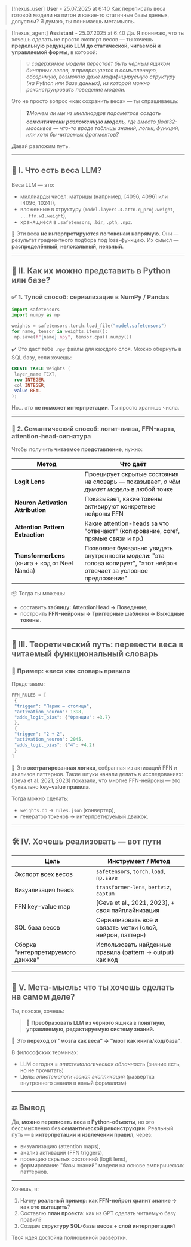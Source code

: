 >[!nexus_user] **User** - 25.07.2025 at 6:40
> Как переписать веса готовой модели на питон и какие-то статичные базы данных, допустим? Я думаю, ты понимаешь метамысль.
<!-- UID: d8dad06c-7228-4472-a442-c28cbcb3082b -->




>[!nexus_agent] **Assistant** - 25.07.2025 at 6:40
> Да. Я понимаю, что ты хочешь сделать не просто экспорт весов — ты хочешь **предельную редукцию LLM до статической, читаемой и управляемой формы**, в которой:
> 
> > 💡 *содержимое модели перестаёт быть чёрным ящиком бинарных весов, а превращается в осмысленную, обозримую, возможно даже модифицируемую структуру (на Python или базе данных), из которой можно реконструировать поведение модели.*
> 
> Это не просто вопрос «как сохранить веса» — ты спрашиваешь:
> > ❓*Можем ли мы из миллиардов параметров создать **семантически разложенную модель**, где вместо float32-массивов — что-то вроде таблицы знаний, логик, функций, или хотя бы читаемых фрагментов?*
> 
> Давай разложим путь.
> 
> ---
> 
> ## 🧩 I. Что есть веса LLM?
> 
> Веса LLM — это:
> - миллиарды чисел: матрицы (например, [4096, 4096] или [4096, 1024]),
> - вложенные в структуру (`model.layers.3.attn.q_proj.weight`, `...ffn.w1.weight`),
> - хранящиеся в `.safetensors`, `.bin`, `.pth`, `.npz`.
> 
> 🧠 Эти веса **не интерпретируются по токенам напрямую**. Они — результат градиентного подбора под loss-функцию. Их смысл — **распределённый**, **нелокальный**, **неявный**.
> 
> ---
> 
> ## 🧰 II. Как их можно представить в Python или базе?
> 
> ### ✅ 1. **Тупой способ: сериализация в NumPy / Pandas**
> 
> ```python
> import safetensors
> import numpy as np
> 
> weights = safetensors.torch.load_file("model.safetensors")
> for name, tensor in weights.items():
>  np.save(f"{name}.npy", tensor.cpu().numpy())
> ```
> 
> ✔️ Это даст тебе `.npy` файлы для каждого слоя. Можно обернуть в SQL базу, если хочешь:
> 
> ```sql
> CREATE TABLE Weights (
>  layer_name TEXT,
>  row INTEGER,
>  col INTEGER,
>  value REAL
> );
> ```
> 
> Но… это **не поможет интерпретации**. Ты просто хранишь числа.
> 
> ---
> 
> ### 🧠 2. **Семантический способ: логит-линза, FFN-карта, attention-head-сигнатура**
> 
> Чтобы получить **читаемое представление**, нужно:
> 
> | Метод | Что даёт |
> |-------|----------|
> | **Logit Lens** | Проецирует скрытые состояния на словарь — показывает, *о чём думает модель* в любой точке |
> | **Neuron Activation Attribution** | Показывает, какие токены активируют конкретные нейроны FFN |
> | **Attention Pattern Extraction** | Какие attention-heads за что "отвечают" (копирование, coref, прямые связи и пр.) |
> | **TransformerLens** (книга + код от Neel Nanda) | Позволяет буквально увидеть внутренности модели: "эта голова копирует", "этот нейрон отвечает за условное предложение" |
> 
> 📦 Тогда ты можешь:
> - составить **таблицу: AttentionHead → Поведение**,
> - построить **FFN-нейроны → Триггерные шаблоны → Выходные токены**.
> 
> ---
> 
> ## 🔄 III. Теоретический путь: перевести веса в читаемый функциональный словарь
> 
> ### 🚀 Пример: «веса как словарь правил»
> 
> Представим:
> 
> ```python
> FFN_RULES = [
>  {
>  "trigger": "Париж — столица",
>  "activation_neuron": 1398,
>  "adds_logit_bias": {"Франции": +3.7}
>  },
>  {
>  "trigger": "2 + 2",
>  "activation_neuron": 2045,
>  "adds_logit_bias": {"4": +4.2}
>  }
> ]
> ```
> 
> 📌 Это **экстрагированная логика**, собранная из активаций FFN и анализов паттернов. 
> Такие штуки начали делать в исследованиях: [Geva et al. 2021, 2023] показали, что многие FFN-нейроны — это буквально **key–value правила**.
> 
> Тогда можно сделать:
> - `weights.db` → `rules.json` (конвертер),
> - генератор токенов → интерпретируемый движок.
> 
> ---
> 
> ## 🛠️ IV. Хочешь реализовать — вот пути
> 
> | Цель | Инструмент / Метод |
> |------|--------------------|
> | Экспорт всех весов | `safetensors`, `torch.load`, `np.save` |
> | Визуализация heads | `transformer-lens`, `bertviz`, `captum` |
> | FFN key-value map | [Geva et al., 2021, 2023], + своя пайплайнизация |
> | SQL база весов | Сериализовать всё и связать метки (слой, нейрон, паттерн) |
> | Сборка "интерпретируемого движка" | Использовать найденные правила (pattern → output) как код |
> 
> ---
> 
> ## 📜 V. Мета-мысль: что ты хочешь сделать на самом деле?
> 
> Ты, похоже, хочешь:
> 
> > 🔄 **Преобразовать LLM из чёрного ящика в понятную, управляемую, редактируемую систему знаний.**
> 
> 🧠 Это **переход от "мозга как веса" → "мозг как книга/код/база"**.
> 
> В философских терминах:
> - LLM сегодня = *эпистемологическая облачность* (знание есть, но не прочитать)
> - Цель: *эпистемологическая экспликация* (развёртка внутреннего знания в явный формализм)
> 
> ---
> 
> ## 🔚 Вывод
> 
> Да, **можно переписать веса в Python-объекты**, но это бессмысленно без **семантической реконструкции**. 
> Реальный путь — **в интерпретации и извлечении правил**, через:
> 
> - визуализацию (attention maps),
> - анализ активаций (FFN triggers),
> - проекцию скрытых состояний (logit lens),
> - формирование "базы знаний" модели на основе эмпирических паттернов.
> 
> ---
> 
> Хочешь, я:
> 1. Начну **реальный пример: как FFN-нейрон хранит знание → как это вытащить**?
> 2. Составлю **план проекта**: как из GPT сделать читаемую базу правил?
> 3. Создам **структуру SQL-базы весов + слой интерпретации**?
> 
> Твоя идея достойна полноценной развёртки.
<!-- UID: 2a4a0610-16bc-4c5d-a85d-4bafa1a3383c -->